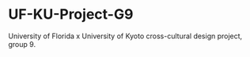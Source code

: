 # UF-KU-Project-G9
University of Florida x University of Kyoto cross-cultural design project, group 9. 
